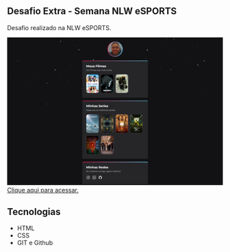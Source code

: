 ## Desafio Extra - Semana NLW eSPORTS

Desafio realizado na NLW eSPORTS.

![preview](./.github/preview.png)
[Clique aqui para acessar.](https://marcioeverton.github.io/DESAFIO-NLW-eSPORTS/)

## Tecnologias
- HTML
- CSS
- GIT e Github

